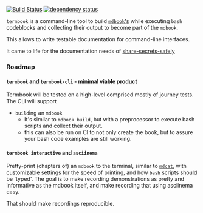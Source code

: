 [![Build Status](https://travis-ci.org/Byron/termbook.svg?branch=master)](https://travis-ci.org/Byron/termbook)
[![dependency status](https://deps.rs/repo/github/byron/termbook/status.svg)](https://deps.rs/repo/github/byron/termbook)

`termbook` is a command-line tool to build [`mdbook`'s][mdbook] while executing
`bash` codeblocks and collecting their output to become part of the `mdbook`.

This allows to write testable documentation for command-line interfaces.

It came to life for the documentation needs of [share-secrets-safely][sheesy]

[mdbook]: https://github.com/rust-lang-nursery/mdBook
[sheesy]: https://github.com/Byron/share-secrets-safely

### Roadmap

#### `termbook` and `termbook-cli` - minimal viable product

Termbook will be tested on a high-level comprised mostly of journey tests. The CLI
will support

 * `build`ing an `mdbook` 
   * It's similar to `mdbook build`, but with a preprocessor to execute bash scripts
     and collect their output.
   * this can also be run on CI to not only create the book, but to assure your bash
     code examples are still working.
     
#### `termbook interactive` and `asciinema`

Pretty-print (chapters of) an `mdbook` to the terminal, similar to [`mdcat`][mdcat],
with customizable settings for the speed of printing, and how `bash` scripts should be
'typed'. The goal is to make recording demonstrations as pretty and informative as the
mdbook itself, and make recording that using asciinema easy.

That should make recordings reproducible.

[mdcat]: https://github.com/lunaryorn/mdcat
